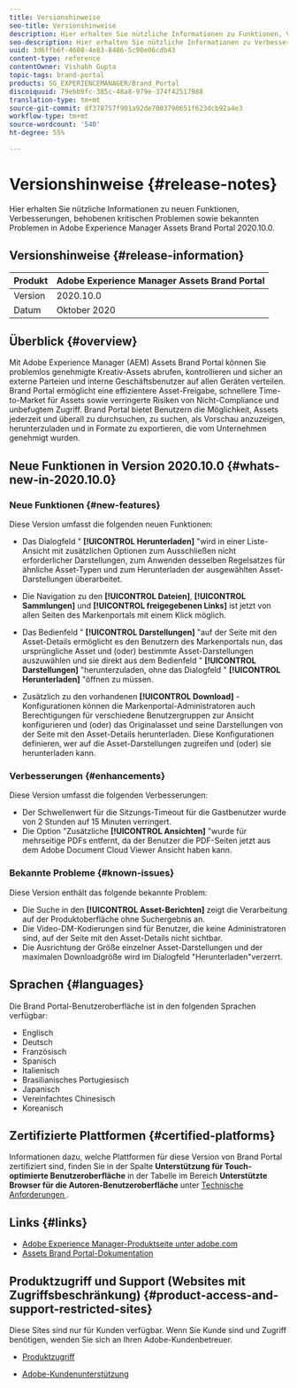 ```yaml
---
title: Versionshinweise
seo-title: Versionshinweise
description: Hier erhalten Sie nützliche Informationen zu Funktionen, Verbesserungen, behobenen kritischen Problemen sowie bekannten Problemen in Adobe Experience Manager Assets Brand Portal 2020.10.0.
seo-description: Hier erhalten Sie nützliche Informationen zu Verbesserungen, behobenen kritischen Problemen sowie bekannten Problemen in Adobe Experience Manager Assets Brand Portal 2020.10.0.
uuid: 3d6ffb6f-4608-4e83-8486-5c90e06cdb43
content-type: reference
contentOwner: Vishabh Gupta
topic-tags: brand-portal
products: SG_EXPERIENCEMANAGER/Brand_Portal
discoiquuid: 79ebb9fc-385c-48a8-979e-374f42517988
translation-type: tm+mt
source-git-commit: df378757f901a92de7003790651f623dcb92a4e3
workflow-type: tm+mt
source-wordcount: '540'
ht-degree: 55%

---
```



# Versionshinweise {#release-notes}

Hier erhalten Sie nützliche Informationen zu neuen Funktionen, Verbesserungen, behobenen kritischen Problemen sowie bekannten Problemen in Adobe Experience Manager Assets Brand Portal 2020.10.0.

## Versionshinweise {#release-information}

| Produkt | Adobe Experience Manager Assets Brand Portal |
|---|---|
| Version | 2020.10.0 |
| Datum            | Oktober 2020 |

## Überblick {#overview}

Mit Adobe Experience Manager (AEM) Assets Brand Portal können Sie problemlos genehmigte Kreativ-Assets abrufen, kontrollieren und sicher an externe Parteien und interne Geschäftsbenutzer auf allen Geräten verteilen. Brand Portal ermöglicht eine effizientere Asset-Freigabe, schnellere Time-to-Market für Assets sowie verringerte Risiken von Nicht-Compliance und unbefugtem Zugriff. Brand Portal bietet Benutzern die Möglichkeit, Assets jederzeit und überall zu durchsuchen, zu suchen, als Vorschau anzuzeigen, herunterzuladen und in Formate zu exportieren, die vom Unternehmen genehmigt wurden.

## Neue Funktionen in Version 2020.10.0 {#whats-new-in-2020.10.0}

### Neue Funktionen {#new-features}

Diese Version umfasst die folgenden neuen Funktionen:

* Das Dialogfeld &quot; **[!UICONTROL Herunterladen]** &quot;wird in einer Liste-Ansicht mit zusätzlichen Optionen zum Ausschließen nicht erforderlicher Darstellungen, zum Anwenden desselben Regelsatzes für ähnliche Asset-Typen und zum Herunterladen der ausgewählten Asset-Darstellungen überarbeitet.

<!--
* The new **[!UICONTROL Download]** dialog now appears with all the renditions of the selected assets or folders containing assets in a list view, wherein the Brand Portal users can apply same set of renditions for similar asset types and download the selected asset renditions. 
-->

* Die Navigation zu den **[!UICONTROL Dateien]**, **[!UICONTROL Sammlungen]** und **[!UICONTROL freigegebenen Links]** ist jetzt von allen Seiten des Markenportals mit einem Klick möglich.

* Das Bedienfeld &quot; **[!UICONTROL Darstellungen]** &quot;auf der Seite mit den Asset-Details ermöglicht es den Benutzern des Markenportals nun, das ursprüngliche Asset und (oder) bestimmte Asset-Darstellungen auszuwählen und sie direkt aus dem Bedienfeld &quot; **[!UICONTROL Darstellungen]** &quot;herunterzuladen, ohne das Dialogfeld &quot; **[!UICONTROL Herunterladen]** &quot;öffnen zu müssen.

<!--
Brand Portal users can exclude specific renditions which are not required and directly download the original asset and its renditions from the **[!UICONTROL Renditions]** panel on the asset details page. 
-->

* Zusätzlich zu den vorhandenen **[!UICONTROL Download]** -Konfigurationen können die Markenportal-Administratoren auch Berechtigungen für verschiedene Benutzergruppen zur Ansicht konfigurieren und (oder) das Originalasset und seine Darstellungen von der Seite mit den Asset-Details herunterladen. Diese Konfigurationen definieren, wer auf die Asset-Darstellungen zugreifen und (oder) sie herunterladen kann.

### Verbesserungen {#enhancements}

Diese Version umfasst die folgenden Verbesserungen:

* Der Schwellenwert für die Sitzungs-Timeout für die Gastbenutzer wurde von 2 Stunden auf 15 Minuten verringert.
* Die Option &quot;Zusätzliche **[!UICONTROL Ansichten]** &quot;wurde für mehrseitige PDFs entfernt, da der Benutzer die PDF-Seiten jetzt aus dem Adobe Document Cloud Viewer Ansicht haben kann.


<!--
### Critical Issues Fixed {#critical-issues-fixed}

This release includes fixes to the following critical issue:

* The users are not able to view the PDF pages if the PDF contains sub assets.
-->

### Bekannte Probleme {#known-issues}

Diese Version enthält das folgende bekannte Problem:

* Die Suche in den **[!UICONTROL Asset-Berichten]** zeigt die Verarbeitung auf der Produktoberfläche ohne Suchergebnis an.
* Die Video-DM-Kodierungen sind für Benutzer, die keine Administratoren sind, auf der Seite mit den Asset-Details nicht sichtbar.
* Die Ausrichtung der Größe einzelner Asset-Darstellungen und der maximalen Downloadgröße wird im Dialogfeld &quot;Herunterladen&quot;verzerrt.



<!--
* Download Settings configuration to configure asset download from Brand Portal. Fast download, custom renditions, and system renditions are the available configurations. 
-->

<!--
* Document Viewer has been introduced to enhance the PDF viewing experience. New options are available for viewing the PDF files in Brand Portal.

* Advances in the asset download process which improves the Brand Portal user experience while [downloading assets from Brand Portal](brand-portal-download-assets.md). Brand Portal administrators can configure **[!UICONTROL Fast Download]**, **[!UICONTROL Custom Renditions]**, and **[!UICONTROL System Renditions]** from the **[!UICONTROL Download]** settings. 

For details, see [what's new in Brand Portal 6.4.7](whats-new.md). 

### Critical Issues Fixed {#critical-issues-fixed-647}

This release includes fixes to the following critical issues:

* The viewer users are not permitted to share link for collections but the option to share is visible to them on the product interface.

* The **[!UICONTROL Download]** button on the options bar does not list all the licensed assets of the selected folder.

* The search takes longer to show the results for certain keywords.

* The **[!UICONTROL Agree]** and **[!UICONTROL Disagree]** check boxes does not appear on bulk selection of licensed and unlicensed assets during download.

* Filter-based search shows processing on the product interface with no search result. 

* The assets do not download from share link if the shared folder contains numerous and large assets.


### Known Issues {#known-issues-647}

This release includes the following known issues:

* If multiple assets are selected, license text does not appear on clicking Terms and Conditions on the license agreement page during download using share link.   

-->

## Sprachen {#languages}

Die Brand Portal-Benutzeroberfläche ist in den folgenden Sprachen verfügbar:

* Englisch
* Deutsch
* Französisch
* Spanisch
* Italienisch
* Brasilianisches       Portugiesisch
* Japanisch
* Vereinfachtes Chinesisch
* Koreanisch

## Zertifizierte Plattformen                {#certified-platforms}

Informationen dazu, welche Plattformen für diese Version von Brand Portal zertifiziert sind, finden Sie in der Spalte **Unterstützung für Touch-optimierte Benutzeroberfläche** in der Tabelle im Bereich **Unterstützte Browser für die Autoren-Benutzeroberfläche** unter [Technische Anforderungen ](https://helpx.adobe.com/de/experience-manager/6-4/sites/deploying/using/technical-requirements.html).

## Links {#links}

* [Adobe Experience Manager-Produktseite unter adobe.com](http://www.adobe.com/de/marketing-cloud/experience-manager.html)
* [Assets Brand Portal-Dokumentation](https://helpx.adobe.com/de/experience-manager/brand-portal/user-guide.html)

## Produktzugriff und Support (Websites mit Zugriffsbeschränkung) {#product-access-and-support-restricted-sites}

Diese Sites sind nur für Kunden verfügbar. Wenn Sie Kunde sind und Zugriff benötigen, wenden Sie sich an Ihren Adobe-Kundenbetreuer.

<!--
* [https://daycare.day.com](https://daycare.day.com) 
-->

* [Produktzugriff](https://login.marketing.adobe.com)

* [Adobe-Kundenunterstützung](https://helpx.adobe.com/de/contact.html)
